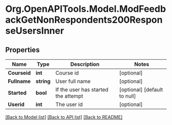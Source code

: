 # Org.OpenAPITools.Model.ModFeedbackGetNonRespondents200ResponseUsersInner

## Properties

Name | Type | Description | Notes
------------ | ------------- | ------------- | -------------
**Courseid** | **int** | Course id | [optional] 
**Fullname** | **string** | User full name | [optional] 
**Started** | **bool** | If the user has started the attempt | [optional] [default to null]
**Userid** | **int** | The user id | [optional] 

[[Back to Model list]](../README.md#documentation-for-models) [[Back to API list]](../README.md#documentation-for-api-endpoints) [[Back to README]](../README.md)

